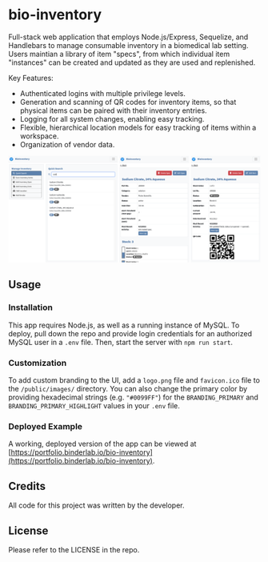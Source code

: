# bio-inventory
Full-stack web application that employs Node.js/Express, Sequelize, and Handlebars to manage consumable inventory in a biomedical lab setting. Users maintian a library of item "specs", from which individual item "instances" can be created and updated as they are used and replenished. 

Key Features: 
- Authenticated logins with multiple privilege levels.
- Generation and scanning of QR codes for inventory items, so that physical items can be paired with their inventory entries.
- Logging for all system changes, enabling easy tracking.
- Flexible, hierarchical location models for easy tracking of items within a workspace.
- Organization of vendor data.

![App interface includes separate views for searching, viewing specs, and viewing individual inventory items.](./readme/screenshot-bio-inventory.webp)

## Usage

### Installation

This app requires Node.js, as well as a running instance of MySQL. To deploy, pull down the repo and provide login credentials for an authorized MySQL user in a `.env` file. Then, start the server with `npm run start`.

### Customization

To add custom branding to the UI, add a `logo.png` file and `favicon.ico` file to the `/public/images/` directory. You can also change the primary color by providing hexadecimal strings (e.g. `"#0099FF"`) for the `BRANDING_PRIMARY` and `BRANDING_PRIMARY_HIGHLIGHT` values in your `.env` file.

### Deployed Example

A working, deployed version of the app can be viewed at [https://portfolio.binderlab.io/bio-inventory](https://portfolio.binderlab.io/bio-inventory).

## Credits

All code for this project was written by the developer.

## License

Please refer to the LICENSE in the repo.

